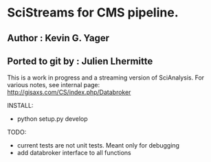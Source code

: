 # SciStreams for CMS pipeline.

## Author : Kevin G. Yager
## Ported to git by : Julien Lhermitte

This is a work in progress and a streaming version of SciAnalysis. For various
notes, see internal page:
http://gisaxs.com/CS/index.php/Databroker

INSTALL:

 * python setup.py develop

TODO:

 * current tests are not unit tests. Meant only for debugging
 * add databroker interface to all functions
